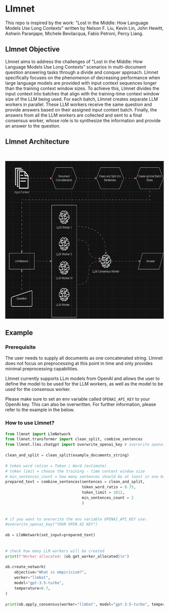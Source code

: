 # Llmnet

This repo is inspired by the work: "Lost in the Middle: How Language Models Use Long Contexts" written by Nelson F. Liu, Kevin Lin, John Hewitt, Ashwin Paranjape, Michele Bevilacqua, Fabio Petroni, Percy Liang.

## Llmnet Objective

Llmnet aims to address the challenges of "Lost in the Middle: How Language Models Use Long Contexts" scenarios in multi-document question answering tasks through a divide and conquer approach. Llmnet specifically focuses on the phenomenon of decreasing performance when large language models are provided with input context sequences longer than the training context window sizes. To achieve this, Llmnet divides the input context into batches that align with the training-time context window size of the LLM being used. For each batch, Llmnet creates separate LLM workers in parallel. These LLM workers receive the same question and provide answers based on their assigned input context batch. Finally, the answers from all the LLM workers are collected and sent to a final consensus worker, whose role is to synthesize the information and provide an answer to the question.

## Llmnet Architecture

<br>

<p align="center">
  <img src="assets/llmnet.gif" alt="llmnet architecture" height="500">
</p>

## Example

### Prerequisite  

The user needs to supply all documents as one concatenated string. Llmnet does not focus on preprocessing at this point in time and only provides minimal preprocessing capabilities.

Llmnet currently supports LLm models from OpenAI and allows the user to define the model to be used for the LLM workers, as well as the model to be used for the consensus worker.

Please make sure to set an env variable called `OPENAI_API_KEY` to your OpenAi key.
This can also be overwritten. For further information, please refer to the example in the below.

### How to use Llmnet?

```python
from llmnet import LlmNetwork
from llmnet.transformer import clean_split, combine_sentences
from llmnet.llms.chatgpt import overwrite_openai_key # overwrite openai key

clean_and_split = clean_split(example_documents_string)

# token word ration = Token / Word (estimate)
# token limit = choose the training - time context window size
# min_sentences_count = how many sentences should be at least in one batch
prepared_text = combine_sentences(sentences = clean_and_split,
                                  token_word_ratio = 0.75,
                                  token_limit = 1012,
                                  min_sentences_count = 2
                                  )


# if you want to overwrite the env variable OPENAI_API_KEY use:
#overwrite_openai_key("YOUR OPEN AI KEY")

ob = LlmNetwork(set_input=prepared_text)


# check how many LLM workers will be created
print(f"Worker allocated: {ob.get_worker_allocated}\n")

ob.create_network(
    objective="What is empiricism?",
    worker="llmbot",
    model="gpt-3.5-turbo",
    temperature=0.7,
)

print(ob.apply_consensus(worker="llmbot", model="gpt-3.5-turbo", temperature=0.7))
```